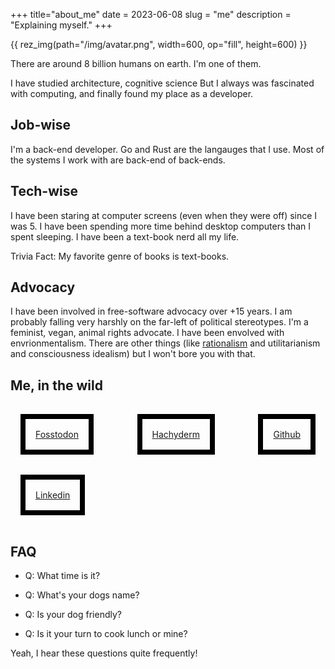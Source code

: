 +++
title="about_me"
date = 2023-06-08
slug = "me"
description = "Explaining myself."
+++

{{ rez_img(path="/img/avatar.png", width=600, op="fill", height=600) }}

<p>

There are around 8 billion humans on earth.
I'm one of them.
</p>

I have studied architecture, cognitive science
But I always was fascinated with computing, and finally found my place as a developer.

## Job-wise

I'm a back-end developer.
Go and Rust are the langauges that I use.
Most of the systems I work with are back-end of back-ends.

## Tech-wise

I have been staring at computer screens
(even when they were off)
since I was 5.
I have been spending more time behind desktop computers than I spent sleeping.
I have been a text-book nerd all my life.

Trivia Fact: My favorite genre of books is text-books. 

## Advocacy

I have been involved in free-software advocacy over +15 years.
I am probably falling very harshly on the far-left of political stereotypes. 
I'm a feminist, vegan, animal rights advocate. I have been envolved with envrionmentalism. 
There are other things (like [rationalism](https://www.lesswrong.com/tag/rationalist-movement) and utilitarianism and consciousness idealism) but I won't bore you with that.

## Me, in the wild

<div style="display:flex; justify-content: space-between; flex-flow: wrap; flex-basis: 600px; margin-bottom: 1rem; ">
  <div style="display:block; padding: 1rem; border: 0.5rem solid black; margin: 1rem;"> <a rel="me" href="https://fosstodon.org/@Amirography"> Fosstodon </a> </div>
  <div style="display:block; padding: 1rem; border: 0.5rem solid black; margin: 1rem;"> <a rel="me" href="https://hachyderm.io/@Amirography"> Hachyderm </a> </div>
  <div style="display:block; padding: 1rem; border: 0.5rem solid black; margin: 1rem;"> <a  href="https://github.com/amirography"> Github </a></div>
  <div style="display:block; padding: 1rem; border: 0.5rem solid black; margin: 1rem;"> <a  href="https://linkedin.com/in/amirography"> Linkedin </a></div>
</div>


## FAQ

- Q: What time is it?

- Q: What's your dogs name?

- Q: Is your dog friendly?

- Q: Is it your turn to cook lunch or mine?


Yeah, I hear these questions quite frequently!
